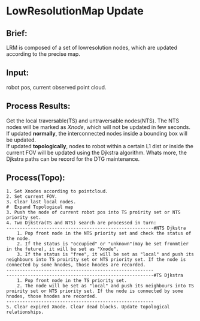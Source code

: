 # LowResolutionMap Update 

## Brief:  
LRM is composed of a set of lowresolution nodes, which are updated according to the precise map.   

## Input:  
robot pos, current observed point cloud.  

## Process Results:  
Get the local traversable(TS) and untraversable nodes(NTS). The NTS nodes will be marked as *Xnode*, which will not be updated in few seconds.  
If updated **normally**, the interconnected nodes inside a bounding box will be updated.  
If updated **topologically**, nodes to robot within a certain L1 dist or inside the current FOV will be updated using the Djkstra algorithm. Whats more, the Djkstra paths can be record for the DTG maintenance.

## Process(Topo):  
```
1. Set Xnodes according to pointcloud.
2. Set current FOV.
3. Clear last local nodes.
#  Expand Topological map
3. Push the node of current robot pos into TS proirity set or NTS priority set.
4. Two Djkstra(TS and NTS) search are processed in turn:   
-------------------------------------------------------#NTS Djkstra  
    1. Pop front node in the NTS priority set and check the status of the node.
    2. If the status is "occupied" or "unknown"(may be set fronmtier in the future), it will be set as "Xnode".
    3. If the status is "free", it will be set as "local" and push its neighbours into TS proirity set or NTS priority set. If the node is connected by some hnodes, those hnodes are recorded.
-------------------------------------------------------   
-------------------------------------------------------#TS Djkstra  
    1. Pop front node in the TS priority set.
    2. The node will be set as "local" and push its neighbours into TS proirity set or NTS priority set. If the node is connected by some hnodes, those hnodes are recorded.
-------------------------------------------------------   
5. Clear expired Xnode. Clear dead blocks. Update topological relationships.
```

